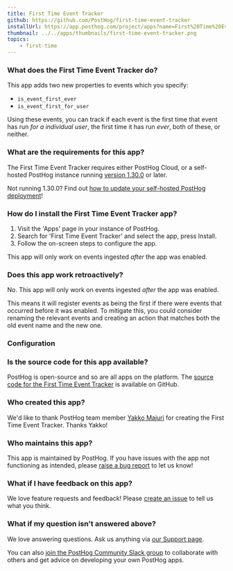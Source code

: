 ```yaml
---
title: First Time Event Tracker
github: https://github.com/PostHog/first-time-event-tracker
installUrl: https://app.posthog.com/project/apps?name=First%20Time%20Event%20Tracker
thumbnail: ../../apps/thumbnails/first-time-event-tracker.png
topics:
    - first-time
---
```


### What does the First Time Event Tracker do?

This app adds two new properties to events which you specify:

-   `is_event_first_ever`
-   `is_event_first_for_user`

Using these events, you can track if each event is the first time that event has run _for a individual user_, the first time it has run _ever_, both of these, or neither.

### What are the requirements for this app?

The First Time Event Tracker requires either PostHog Cloud, or a self-hosted PostHog instance running [version 1.30.0](https://posthog.com/blog/the-posthog-array-1-30-0) or later.

Not running 1.30.0? Find out [how to update your self-hosted PostHog deployment](https://posthog.com/docs/runbook/upgrading-posthog)!

### How do I install the First Time Event Tracker app?

1. Visit the 'Apps' page in your instance of PostHog.
2. Search for 'First Time Event Tracker' and select the app, press Install.
3. Follow the on-screen steps to configure the app.

This app will only work on events ingested _after_ the app was enabled.

### Does this app work retroactively?

No. This app will only work on events ingested _after_ the app was enabled.

This means it will register events as being the first if there were events that occurred before it was enabled. To mitigate this, you could consider renaming the relevant events and creating an action that matches both the old event name and the new one.

### Configuration

<AppParameters />

### Is the source code for this app available?

PostHog is open-source and so are all apps on the platform. The [source code for the First Time Event Tracker](https://github.com/PostHog/first-time-event-tracker) is available on GitHub.

### Who created this app?

We'd like to thank PostHog team member [Yakko Majuri](https://github.com/yakkomajuri) for creating the First Time Event Tracker. Thanks Yakko!

### Who maintains this app?

This app is maintained by PostHog. If you have issues with the app not functioning as intended, please [raise a bug report](https://github.com/PostHog/posthog/issues/new?assignees=&labels=bug&template=bug_report.md) to let us know!

### What if I have feedback on this app?

We love feature requests and feedback! Please [create an issue](https://github.com/PostHog/posthog/issues/new?assignees=&labels=enhancement%2C+feature&template=feature_request.md) to tell us what you think.

### What if my question isn't answered above?

We love answering questions. Ask us anything via [our Support page](/questions).

You can also [join the PostHog Community Slack group](/slack) to collaborate with others and get advice on developing your own PostHog apps.
